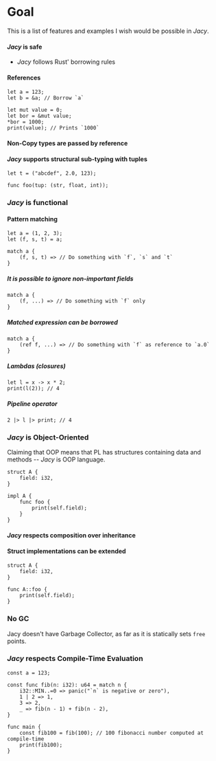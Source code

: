 # Goal

This is a list of features and examples I wish would be possible in *Jacy*.

#### *Jacy* is safe

- *Jacy* follows Rust' borrowing rules

#### References
```
let a = 123;
let b = &a; // Borrow `a`

let mut value = 0;
let bor = &mut value;
*bor = 1000;
print(value); // Prints `1000`
```

#### Non-Copy types are passed by reference

#### *Jacy* supports structural sub-typing with tuples

```
let t = ("abcdef", 2.0, 123);

func foo(tup: (str, float, int));
```

### *Jacy* is functional

#### Pattern matching
```
let a = (1, 2, 3);
let (f, s, t) = a;

match a {
    (f, s, t) => // Do something with `f`, `s` and `t`
}
```

##### It is possible to ignore non-important fields
```
match a {
    (f, ...) => // Do something with `f` only
}
```

##### Matched expression can be borrowed
```
match a {
    (ref f, ...) => // Do something with `f` as reference to `a.0`
}
```

##### Lambdas (closures)

```
let l = x -> x * 2;
print(l(2)); // 4
```

##### Pipeline operator

```
2 |> l |> print; // 4
```

### *Jacy* is Object-Oriented

Claiming that OOP means that PL has structures containing data and methods -- *Jacy* is OOP language.

```
struct A {
    field: i32,
}

impl A {
    func foo {
        print(self.field);
    }
}
```

#### *Jacy* respects composition over inheritance

#### Struct implementations can be extended

```
struct A {
    field: i32,
}

func A::foo {
    print(self.field);
}
```

### No GC

Jacy doesn't have Garbage Collector, as far as it is statically sets `free` points.

### *Jacy* respects Compile-Time Evaluation

```
const a = 123;

const func fib(n: i32): u64 = match n {
    i32::MIN..=0 => panic("`n` is negative or zero"),
    1 | 2 => 1,
    3 => 2,
    _ => fib(n - 1) + fib(n - 2),
}

func main {
    const fib100 = fib(100); // 100 fibonacci number computed at compile-time
    print(fib100);
}
```

